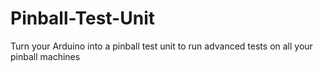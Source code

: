 # Pinball-Test-Unit
Turn your Arduino into a pinball test unit to run advanced tests on all your pinball machines

